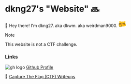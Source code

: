 # dkng27's "Website" 🔜

👋 Hey there! I'm dkng27. aka dkwm. aka weirdman9000. <img src="https://raw.githubusercontent.com/DuckOfDisorder/BlobCats/refs/heads/main/PNGs/BlobCats/BlobCat_MeltThumbsUp.png" alt="blobcatmeltthumb" height="24px"> 

> [!NOTE]
> This website is not a CTF challenge.

### Links

<img src="https://github.com/favicon.ico" alt="gh logo" height="24px"> [Github Profile](https://github.com/dkng27)

🚩 [Capture The Flag (CTF) Writeups](./ctf-writeups/README.md)
